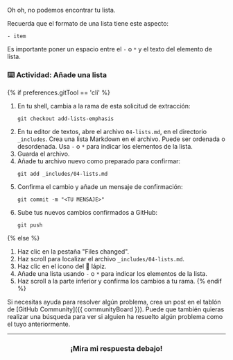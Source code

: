 Oh oh, no podemos encontrar tu lista.

Recuerda que el formato de una lista tiene este aspecto:

`- item`

Es importante poner un espacio entre el `-` o `*` y el texto del elemento de lista.

### :keyboard: Actividad: Añade una lista

{% if preferences.gitTool == 'cli' %}
1. En tu shell, cambia a la rama de esta solicitud de extracción:
      ```shell
      git checkout add-lists-emphasis
      ```
1. En tu editor de textos, abre el archivo `04-lists.md`, en el directorio `_includes`. Crea una lista Markdown en el archivo. Puede ser ordenada o desordenada. Usa `-` o `*` para indicar los elementos de la lista.
1. Guarda el archivo.
1. Añade tu archivo nuevo como preparado para confirmar:
      ```shell
      git add _includes/04-lists.md
      ```
1. Confirma el cambio y añade un mensaje de confirmación:
      ```shell
      git commit -m "<TU MENSAJE>"
      ```
1. Sube tus nuevos cambios confirmados a GitHub:
      ```shell
      git push
      ```
{% else %}
1. Haz clic en la pestaña "Files changed".
1. Haz scroll para localizar el archivo `_includes/04-lists.md`.
1. Haz clic en el icono del :pencil: lápiz.
1. Añade una lista usando `-` o `*` para indicar los elementos de la lista.
1. Haz scroll a la parte inferior y confirma los cambios a tu rama.
{% endif %}

Si necesitas ayuda para resolver algún problema, crea un post en el tablón de [GitHub Community]({{ communityBoard }}). Puede que también quieras realizar una búsqueda para ver si alguien ha resuelto algún problema como el tuyo anteriormente.

<hr>
<h3 align="center">¡Mira mi respuesta debajo!</h3>
